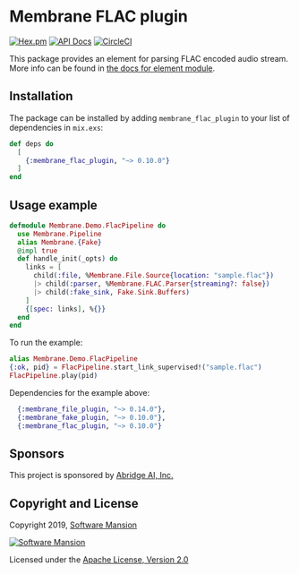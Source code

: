 # Membrane FLAC plugin

[![Hex.pm](https://img.shields.io/hexpm/v/membrane_flac_plugin.svg)](https://hex.pm/packages/membrane_flac_plugin)
[![API Docs](https://img.shields.io/badge/api-docs-yellow.svg?style=flat)](https://hexdocs.pm/membrane_flac_plugin/)
[![CircleCI](https://circleci.com/gh/membraneframework/membrane_flac_plugin.svg?style=svg)](https://circleci.com/gh/membraneframework/membrane_flac_plugin)

This package provides an element for parsing FLAC encoded audio stream.
More info can be found in [the docs for element module](https://hexdocs.pm/membrane_flac_plugin).

## Installation

The package can be installed by adding `membrane_flac_plugin` to your list of dependencies in `mix.exs`:

```elixir
def deps do
  [
    {:membrane_flac_plugin, "~> 0.10.0"}
  ]
end
```

## Usage example

```elixir
defmodule Membrane.Demo.FlacPipeline do
  use Membrane.Pipeline
  alias Membrane.{Fake}
  @impl true
  def handle_init(_opts) do
    links = [
      child(:file, %Membrane.File.Source{location: "sample.flac"})
      |> child(:parser, %Membrane.FLAC.Parser{streaming?: false})
      |> child(:fake_sink, Fake.Sink.Buffers)
    ]
    {[spec: links], %{}}
  end
end
```

To run the example:
```elixir
alias Membrane.Demo.FlacPipeline
{:ok, pid} = FlacPipeline.start_link_supervised!("sample.flac")
FlacPipeline.play(pid)
```

Dependencies for the example above:
```elixir
  {:membrane_file_plugin, "~> 0.14.0"},
  {:membrane_fake_plugin, "~> 0.10.0"},
  {:membrane_flac_plugin, "~> 0.10.0"}
```

## Sponsors

This project is sponsored by [Abridge AI, Inc.](https://abridge.com)

## Copyright and License

Copyright 2019, [Software Mansion](https://swmansion.com/?utm_source=git&utm_medium=readme&utm_campaign=membrane_flac_plugin)

[![Software Mansion](https://logo.swmansion.com/logo?color=white&variant=desktop&width=200&tag=membrane-github)](https://swmansion.com/?utm_source=git&utm_medium=readme&utm_campaign=membrane_flac_plugin)

Licensed under the [Apache License, Version 2.0](LICENSE)
